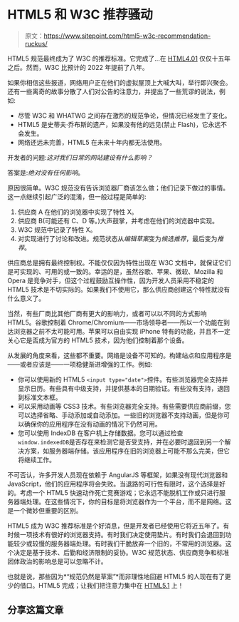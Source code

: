 # HTML5 和 W3C 推荐骚动

> 原文：<https://www.sitepoint.com/html5-w3c-recommendation-ruckus/>

HTML5 规范最终成为了 W3C 的推荐标准。它完成了…在 [HTML4.01](https://www.w3.org/TR/html4/) 仅仅十五年之后。然而，W3C 比预计的 2022 年提前了八年。

如果你相信这些报道，网络用户正在他们的虚拟屋顶上大喊大叫，举行即兴聚会。还有一些离奇的故事分散了人们对公告的注意力，并提出了一些荒谬的说法，例如:

*   尽管 W3C 和 WHATWG 之间存在激烈的规范争论，但情况已经发生了变化。
*   HTML5 是史蒂夫·乔布斯的遗产，如果没有他的远见(禁止 Flash)，它永远不会发生。
*   网络还远未完善，HTML5 在未来十年内都无法使用。

开发者的问题:*这对我们日常的网站建设有什么影响？*

答案是:*绝对没有任何影响*。

原因很简单。W3C 规范没有告诉浏览器厂商该怎么做；他们记录下做过的事情。这一点继续引起广泛的混淆，但一般过程是简单的:

1.  供应商 A 在他们的浏览器中实现了特性 X。
2.  供应商 B(可能还有 C、D 等。)大声鼓掌，并考虑在他们的浏览器中实现。
3.  W3C 规范中记录了特性 X。
4.  对实现进行了讨论和改进。规范状态从*编辑草案*变为*候选推荐*，最后变为*推荐*。

供应商总是拥有最终控制权。不能仅仅因为特性出现在 W3C 文档中，就保证它们是可实现的、可用的或一致的。幸运的是，虽然谷歌、苹果、微软、Mozilla 和 Opera 是竞争对手，但这个过程鼓励互操作性，因为开发人员采用不稳定的 HTML5 技术是不切实际的。如果我们不使用它，那么供应商创建这个特性就没有什么意义了。

当然，有些厂商比其他厂商有更大的影响力，或者可以以不同的方式影响 HTML5。谷歌控制着 Chrome/Chromium——市场领导者——所以一个功能在到达浏览器之前不太可能可用。苹果可以自由实现 iPhone 特有的功能，并且不一定关心它是否成为官方的 HTML5 技术，因为他们控制着那个设备。

从发展的角度来看，这些都不重要。网络是设备不可知的。构建站点和应用程序是——或者应该是——一项稳健渐进增强的工作。例如:

*   你可以使用新的 HTML5 `<input type="date">`控件。有些浏览器完全支持并显示日历。有些具有中级支持，并提供基本的日期验证。有些没有支持，退回到标准文本框。
*   可以采用动画等 CSS3 技术。有些浏览器完全支持。有些需要供应商前缀，您可以选择省略、手动添加或自动添加。一些旧的浏览器不支持动画，但是你可以确保你的应用程序在没有动画的情况下仍然可用。
*   您可以使用 IndexDB 在客户机上存储数据。您可以通过检查`window.indexedDB`是否存在来检测它是否受支持，并在必要时退回到另一个解决方案，如服务器端存储。该应用程序在旧的浏览器上可能不那么完美，但它将继续工作。

不可否认，许多开发人员现在依赖于 AngularJS 等框架，如果没有现代浏览器和 JavaScript，他们的应用程序将会失败。当退路的可行性有限时，这个选择是好的。考虑一个 HTML5 快速动作死亡竞赛游戏；它永远不能脱机工作或只进行服务器端处理。在这些情况下，你的目标是将浏览器作为一个平台，而不是网络。这是一个微妙但重要的区别。

HTML5 成为 W3C 推荐标准是个好消息，但是开发者已经使用它将近五年了。有时候一项技术有很好的浏览器支持。有时我们决定使用垫片。有时我们会退回到功能较少或较慢的服务器端处理。有时我们干脆放弃一个旧的，不常用的浏览器。这个决定是基于技术、后勤和经济限制的妥协。W3C 规范状态、供应商竞争和标准团体政治的影响总是可以忽略不计。

也就是说，那些因为*“规范仍然是草案”*而非理性地回避 HTML5 的人现在有了更少的借口。HTML5 完成；让我们把注意力集中在 [HTML5.1](https://www.w3.org/TR/html51/) 上！

## 分享这篇文章
